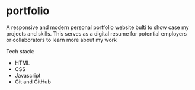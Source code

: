 # portfolio
A responsive and modern personal portfolio website bulti to show case my projects and skills. This serves as a digital resume for potential employers or collaborators to learn more about my work

Tech stack:
- HTML
- CSS
- Javascript
- Git and GitHub
